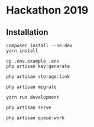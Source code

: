 
# Hackathon 2019


## Installation

```
composer install --no-dev
yarn install

cp .env.example .env
php artisan key:generate

php artisan storage:link

php artisan migrate

yarn run development

php artisan serve

php artisan queue:work
```
